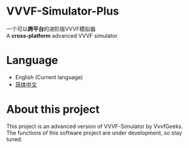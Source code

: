 # VVVF-Simulator-Plus

一个可以**跨平台**的进阶版VVVF模拟器<br>
A **cross-platform** advanced VVVF simulator

# Language
- English (Current language)<br>
- [简体中文](README_CHS.md)

# About this project
This project is an advanced version of VVVF-Simulator by VvvfGeeks.<br>
The functions of this software project are under development, so stay tuned.